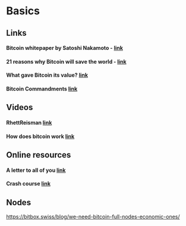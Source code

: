 # Basics

## Links
#### Bitcoin whitepaper by Satoshi Nakamoto - [link](https://shiftcrypto.ch/bitcoin.pdf)

#### 21 reasons why Bitcoin will save the world - [link](https://telegra.ph/21-Reasons-Why-Bitcoin-Will-Save-The-World-09-28)

#### What gave Bitcoin its value? [link](https://fee.org/articles/what-gave-bitcoin-its-value/)

#### Bitcoin Commandments [link](https://telegra.ph/itcoin-Commandments-09-16)

## Videos
#### RhettReisman [link](https://www.youtube.com/c/RhettReisman/videos)
#### How does bitcoin work [link](https://www.youtube.com/watch?v=bBC-nXj3Ng4)


## Online resources
#### A letter to all of you [link](https://dergigi.medium.com/dear-family-dear-friends-6ef7ee7a1a2b)
#### Crash course [link](https://shiftcrypto.ch/bitcoin/resources/?u=199015831632313245190179)


## Nodes
https://bitbox.swiss/blog/we-need-bitcoin-full-nodes-economic-ones/
